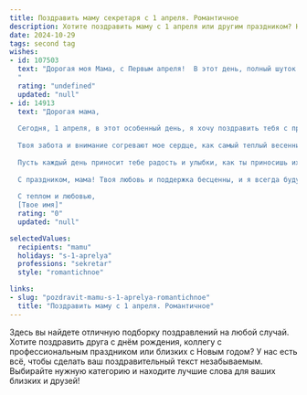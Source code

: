 ```yaml
---
title: Поздравить маму секретаря с 1 апреля. Романтичное
description: Хотите поздравить маму с 1 апреля или другим праздником? Наш ИИ создаст незабываемое поздравление, а вы обязательно выделитесь среди других.  
date: 2024-10-29
tags: second tag
wishes:
- id: 107503
  text: "Дорогая моя Мама, с Первым апреля!  В этот день, полный шуток и улыбок, я хочу сказать тебе самые нежные слова. Ты – мой секретарь в жизни, хранительница моих самых сокровенных тайн, и твой нежный голос – моя самая приятная мелодия. Твоя забота и любовь – это тот самый секрет, который делает мою жизнь счастливой и прекрасной.  Пусть этот день подарит тебе море радости, а каждый последующий – будет наполнен  теплом, счастьем и нашей взаимной любовью.  Я тебя очень люблю!
  "
  rating: "undefined"
  updated: "null"
- id: 14913
  text: "Дорогая мама,
  
  Сегодня, 1 апреля, в этот особенный день, я хочу поздравить тебя с праздником и выразить всю глубину своей любви и благодарности. Ты не только мама, но и мой надежный секретарь, всегда готовая помочь и поддержать во всех начинаниях.
  
  Твоя забота и внимание согревают мое сердце, как самый теплый весенний солнечный лучик. Твои руки, словно волшебные, создают уют и гармонию вокруг, а твои слова всегда находят правильный ключ к сердцу.
  
  Пусть каждый день приносит тебе радость и улыбки, как ты приносишь их в мою жизнь. Пусть твои дни наполняются любовью, здоровьем и благополучием. Ты - моя самая любимая мама и секретарь, и я благодарен судьбе за то, что ты есть в моей жизни.
  
  С праздником, мама! Твоя любовь и поддержка бесценны, и я всегда буду рядом, чтобы разделить с тобой каждый момент радости и счастья.
  
  С теплом и любовью,
  [Твое имя]"
  rating: "0"
  updated: "null"

selectedValues:
  recipients: "mamu"
  holidays: "s-1-aprelya"
  professions: "sekretar"
  style: "romantichnoe"

links:
- slug: "pozdravit-mamu-s-1-aprelya-romantichnoe"
  title: "Поздравить маму с 1 апреля. Романтичное"
---
```


Здесь вы найдете отличную подборку поздравлений на любой случай. 
Хотите поздравить друга с днём рождения, коллегу с профессиональным праздником или близких с Новым годом? У нас есть всё, чтобы сделать ваш поздравительный текст незабываемым. Выбирайте нужную категорию и находите лучшие слова для ваших близких и друзей!
